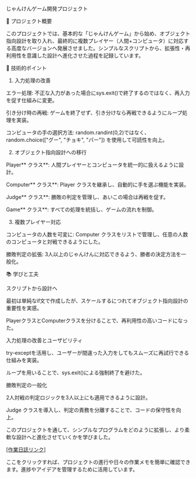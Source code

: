 じゃんけんゲーム開発プロジェクト

📌 プロジェクト概要

このプロジェクトでは、基本的な「じゃんけんゲーム」から始め、オブジェクト指向設計を取り入れ、最終的に複数プレイヤー（人間+コンピュータ）に対応する高度なバージョンへ発展させました。シンプルなスクリプトから、拡張性・再利用性を意識した設計へ進化させた過程を記録しています。

🔧 技術的ポイント

1. 入力処理の改善

エラー処理: 不正な入力があった場合にsys.exit()で終了するのではなく、再入力を促す仕組みに変更。

引き分け時の再戦: ゲームを終了せず、引き分けなら再戦できるようにループ処理を実装。

コンピュータの手の選択方法: random.randint(0,2)ではなく、random.choice(["グー", "チョキ", "パー"]) を使用して可読性を向上。

2. オブジェクト指向設計への移行

Player** クラス**: 人間プレイヤーとコンピュータを統一的に扱えるように設計。

Computer** クラス**: Player クラスを継承し、自動的に手を選ぶ機能を実装。

Judge** クラス**: 勝敗の判定を管理し、あいこの場合は再戦を促す。

Game** クラス**: すべての処理を統括し、ゲームの流れを制御。

3. 複数プレイヤー対応

コンピュータの人数を可変に: Computer クラスをリストで管理し、任意の人数のコンピュータと対戦できるようにした。

勝敗判定の拡張: 3人以上のじゃんけんに対応できるよう、勝者の決定方法を一般化。

📚 学びと工夫

スクリプトから設計へ

最初は単純なif文で作成したが、スケールするにつれてオブジェクト指向設計の重要性を実感。

PlayerクラスとComputerクラスを分けることで、再利用性の高いコードになった。

入力処理の改善とユーザビリティ

try-exceptを活用し、ユーザーが間違った入力をしてもスムーズに再試行できる仕組みを実装。

ループを用いることで、sys.exit()による強制終了を避けた。

勝敗判定の一般化

2人対戦の判定ロジックを3人以上にも適用できるように設計。

Judge クラスを導入し、判定の責務を分離することで、コードの保守性を向上。

このプロジェクトを通して、シンプルなプログラムをどのように拡張し、より柔軟な設計へと進化させていくかを学びました。

[[作業日誌リンク]](https://github.com/yukimasa0705/janken_python/tree/version2-main/dailyReport)

ここをクリックすれば、プロジェクトの進行や日々の作業メモを簡単に確認できます。進捗やアイデアを管理するために活用しています。







